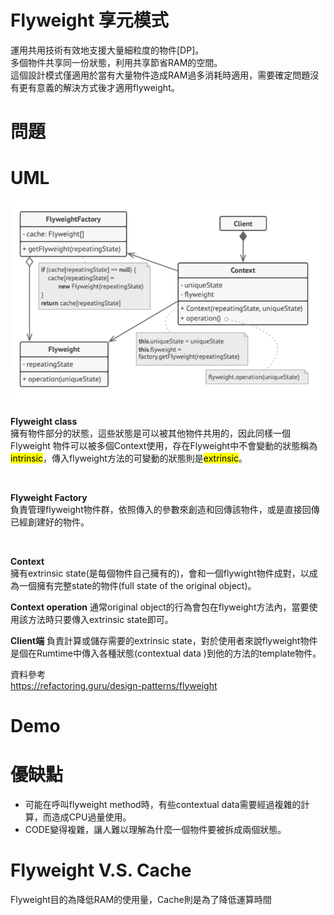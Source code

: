 # Flyweight 享元模式
運用共用技術有效地支援大量細粒度的物件[DP]。  
多個物件共享同一份狀態，利用共享節省RAM的空間。  
這個設計模式僅適用於當有大量物件造成RAM過多消耗時適用，需要確定問題沒有更有意義的解決方式後才適用flyweight。
# 問題

# UML
![flyweight](/picture/flyweight.png)


**Flyweight class**  
擁有物件部分的狀態，這些狀態是可以被其他物件共用的，因此同樣一個Flyweight 物件可以被多個Context使用，存在Flyweight中不會變動的狀態稱為<mark>intrinsic</mark>，傳入flyweight方法的可變動的狀態則是<mark>extrinsic</mark>。  

<br>

**Flyweight Factory**  
負責管理flyweight物件群，依照傳入的參數來創造和回傳該物件，或是直接回傳已經創建好的物件。

<br>

**Context**  
擁有extrinsic state(是每個物件自己擁有的)，會和一個flywight物件成對，以成為一個擁有完整state的物件(full state of the original object)。  

**Context operation**
通常original object的行為會包在flyweight方法內，當要使用該方法時只要傳入extrinsic state即可。

**Client端**
負責計算或儲存需要的extrinsic state，對於使用者來說flyweight物件是個在Rumtime中傳入各種狀態(contextual data )到他的方法的template物件。


資料參考  
https://refactoring.guru/design-patterns/flyweight

# Demo

# 優缺點
* 可能在呼叫flyweight method時，有些contextual data需要經過複雜的計算，而造成CPU過量使用。
* CODE變得複雜，讓人難以理解為什麼一個物件要被拆成兩個狀態。 


#  Flyweight V.S. Cache
Flyweight目的為降低RAM的使用量，Cache則是為了降低運算時間